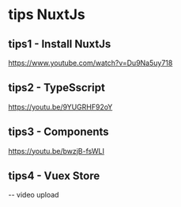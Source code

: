 # tips NuxtJs

## tips1 - Install NuxtJs

https://www.youtube.com/watch?v=Du9Na5uy718

## tips2 - TypeSscript

https://youtu.be/9YUGRHF92oY

## tips3 - Components

https://youtu.be/bwzjB-fsWLI

## tips4 - Vuex Store

-- video upload
